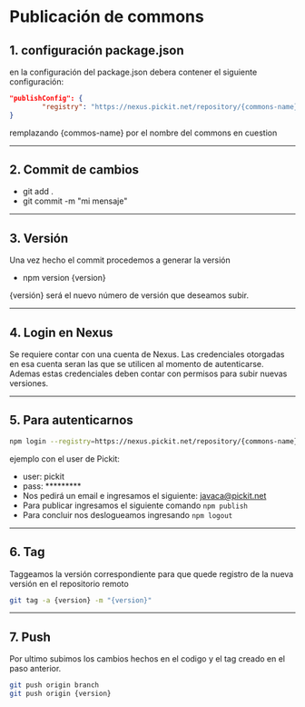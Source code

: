 # Publicación de commons

## 1. configuración package.json
en la configuración del package.json debera contener el siguiente configuración:

```json
"publishConfig": {
        "registry": "https://nexus.pickit.net/repository/{commons-name}"
}
```
remplazando {commos-name} por el nombre del commons en cuestion

---
## 2. Commit de cambios
* git add .
* git commit -m "mi mensaje"

---
## 3. Versión
Una vez hecho el commit procedemos a generar la versión

* npm version {version}

{versión} será el nuevo número de versión que deseamos subir.

---
## 4. Login en Nexus
Se requiere contar con una cuenta de Nexus. Las credenciales otorgadas en esa cuenta seran las que se utilicen al momento de autenticarse. Ademas estas credenciales deben contar con permisos para subir nuevas versiones.

---
## 5. Para autenticarnos
```bash
npm login --registry=https://nexus.pickit.net/repository/{commons-name}
```
ejemplo con el user de Pickit:
* user: pickit
* pass: ********* 
* Nos pedirá un email e ingresamos el siguiente: javaca@pickit.net
* Para publicar ingresamos el siguiente comando ```npm publish```
* Para concluir nos deslogueamos ingresando ```npm logout```
---
## 6. Tag
Taggeamos la versión correspondiente para que quede registro de la nueva versión en el repositorio remoto

```bash
git tag -a {version} -m "{version}"
```
---
## 7. Push
Por ultimo subimos los cambios hechos en el codigo y el tag creado en el paso anterior.

```bash
git push origin branch
git push origin {version}
```

